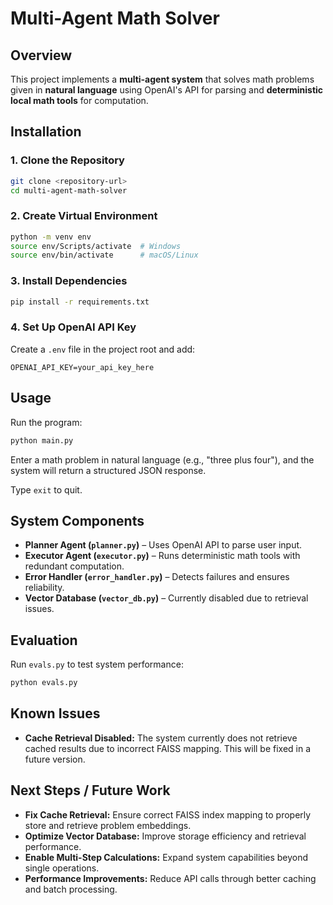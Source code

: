 # Multi-Agent Math Solver

## Overview
This project implements a **multi-agent system** that solves math problems given in **natural language** using OpenAI's API for parsing and **deterministic local math tools** for computation.

## Installation

### 1. Clone the Repository
```bash
git clone <repository-url>
cd multi-agent-math-solver
```

### 2. Create Virtual Environment
```bash
python -m venv env
source env/Scripts/activate  # Windows
source env/bin/activate      # macOS/Linux
```

### 3. Install Dependencies
```bash
pip install -r requirements.txt
```

### 4. Set Up OpenAI API Key
Create a `.env` file in the project root and add:
```plaintext
OPENAI_API_KEY=your_api_key_here
```

## Usage
Run the program:
```bash
python main.py
```
Enter a math problem in natural language (e.g., "three plus four"), and the system will return a structured JSON response.

Type `exit` to quit.

## System Components
- **Planner Agent (`planner.py`)** – Uses OpenAI API to parse user input.
- **Executor Agent (`executor.py`)** – Runs deterministic math tools with redundant computation.
- **Error Handler (`error_handler.py`)** – Detects failures and ensures reliability.
- **Vector Database (`vector_db.py`)** – Currently disabled due to retrieval issues.

## Evaluation
Run `evals.py` to test system performance:
```bash
python evals.py
```

## Known Issues
- **Cache Retrieval Disabled:** The system currently does not retrieve cached results due to incorrect FAISS mapping. This will be fixed in a future version.

## Next Steps / Future Work
- **Fix Cache Retrieval:** Ensure correct FAISS index mapping to properly store and retrieve problem embeddings.
- **Optimize Vector Database:** Improve storage efficiency and retrieval performance.
- **Enable Multi-Step Calculations:** Expand system capabilities beyond single operations.
- **Performance Improvements:** Reduce API calls through better caching and batch processing.
